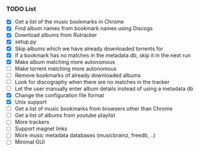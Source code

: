 ### TODO List

- [x] Get a list of the music bookmarks in Chrome
- [x] Find album names from bookmark names using Discogs
- [x] Download albums from Rutracker
- [x] setup.py
- [x] Skip albums which we have already downloaded torrents for
- [x] If a bookmark has no matches in the metadata db, skip it in the next run
- [x] Make album matching more autonomous
- [ ] Make torrent matching more autonomous
- [ ] Remove bookmarks of already downloaded albums
- [ ] Look for discography when there are no matches in the tracker
- [ ] Let the user manually enter album details instead of using a metadata db
- [x] Change the configuration file format
- [x] Unix support
- [ ] Get a list of music bookmarks from browsers other than Chrome
- [ ] Get a list of albums from youtube playlist
- [ ] More trackers
- [ ] Support magnet links
- [ ] More music metadata databases (musicbrainz, freedb, ..)
- [ ] Minimal GUI